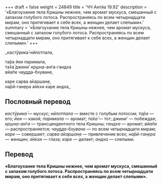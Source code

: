 +++
draft = false
weight = 24849
title = 'ЧЧ Антйа 19.92'
description = '«Благоухание тела Кришны нежнее, чем аромат мускуса, смешанный с запахом голубого лотоса. Распространяясь по всем четырнадцати мирам, оно притягивает к себе всех, а женщин делает слепыми».'
summary = '«Благоухание тела Кришны нежнее, чем аромат мускуса, смешанный с запахом голубого лотоса. Распространяясь по всем четырнадцати мирам, оно притягивает к себе всех, а женщин делает слепыми».'
+++

_кастӯрика̄-нӣлотпала,  
  
та̄ра йеи паримала,  
та̄ха̄ джини’ кр̣шн̣а-ан̇га-гандха  
вйа̄пе чаудда-бхуване,  
  
каре сарва а̄каршан̣е,  
на̄рӣ-ган̣ера а̄н̇кхи каре андха_

## Пословный перевод

_кастӯрика̄_ — мускус; _нӣлотпала_ — вместе с голубым лотосом; _та̄ра_ — его; _йеи_ — какой; _паримала_ — аромат; _та̄ха̄_ — тот; _джини’_ — побеждая; _кр̣шн̣а_\-_ан̇га_ — трансцендентного тела Кришны; _гандха_ — аромат; _вйа̄пе_ — распространяется; _чаудда_\-_бхуване_ — по всем четырнадцати мирам; _каре_ — совершает; _сарва_ _а̄каршан̣е_ — привлечение всех; _на̄рӣ_\-_ган̣ера_ — женщин; _а̄н̇кхи_ — глаза; _каре_ — делает; _андха_ — слепыми.

## Перевод

**«Благоухание тела Кришны нежнее, чем аромат мускуса, смешанный с запахом голубого лотоса. Распространяясь по всем четырнадцати мирам, оно притягивает к себе всех, а женщин делает слепыми».**
